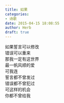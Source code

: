 ```yaml
---  
title: 如果  
categories:  
- 诗歌  
date: 2015-04-15 18:08:55  
author: Herb  
draft: true
---  
```

如果誓言可以修改  
错误可以重来  
那我一定有这世界  
最一帆风顺的爱  
可我连  
誓言都不曾发过  
错误都不曾犯过  
可这样的机会  
你都不曾给我